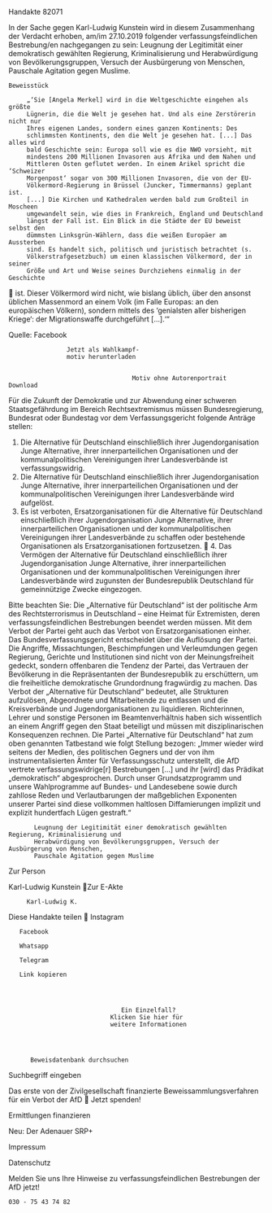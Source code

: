 Handakte 82071

In der Sache gegen Karl-Ludwig Kunstein wird in diesem Zusammenhang der
Verdacht erhoben, am/im 27.10.2019 folgender verfassungsfeindlichen
Bestrebung/en nachgegangen zu sein: Leugnung der Legitimität einer
demokratisch gewählten Regierung, Kriminalisierung und Herabwürdigung von
Bevölkerungsgruppen, Versuch der Ausbürgerung von Menschen, Pauschale
Agitation gegen Muslime.




    Beweisstück

         „‘Sie [Angela Merkel] wird in die Weltgeschichte eingehen als größte
         Lügnerin, die die Welt je gesehen hat. Und als eine Zerstörerin nicht nur
         Ihres eigenen Landes, sondern eines ganzen Kontinents: Des
         schlimmsten Kontinents, den die Welt je gesehen hat. [...] Das alles wird
         bald Geschichte sein: Europa soll wie es die NWO vorsieht, mit
         mindestens 200 Millionen Invasoren aus Afrika und dem Nahen und
         Mittleren Osten geflutet werden. In einem Arikel spricht die ‘Schweizer
         Morgenpost‘ sogar von 300 Millionen Invasoren, die von der EU-
         Völkermord-Regierung in Brüssel (Juncker, Timmermanns) geplant ist.
         [...] Die Kirchen und Kathedralen werden bald zum Großteil in Moscheen
         umgewandelt sein, wie dies in Frankreich, England und Deutschland
         längst der Fall ist. Ein Blick in die Städte der EU beweist selbst den
         dümmsten Linksgrün-Wählern, dass die weißen Europäer am Aussterben
         sind. Es handelt sich, politisch und juristisch betrachtet (s.
         Völkerstrafgesetzbuch) um einen klassischen Völkermord, der in seiner
         Größe und Art und Weise seines Durchziehens einmalig in der Geschichte
           ist. Dieser Völkermord wird nicht, wie bislang üblich, über den ansonst
           üblichen Massenmord an einem Volk (im Falle Europas: an den
           europäischen Völkern), sondern mittels des ‘genialsten aller bisherigen
           Kriege‘: der Migrationswaffe durchgeführt [...].‘“



Quelle:
Facebook




                    Jetzt als Wahlkampf-
                    motiv herunterladen


                                      Motiv ohne Autorenportrait          Download




Für die Zukunft der Demokratie und zur Abwendung einer schweren
Staatsgefährdung im Bereich Rechtsextremismus müssen Bundesregierung,
Bundesrat oder Bundestag vor dem Verfassungsgericht folgende Anträge stellen:


   1. Die Alternative für Deutschland einschließlich ihrer Jugendorganisation
      Junge Alternative, ihrer innerparteilichen Organisationen und der
      kommunalpolitischen Vereinigungen ihrer Landesverbände ist
      verfassungswidrig.
   2. Die Alternative für Deutschland einschließlich ihrer Jugendorganisation
      Junge Alternative, ihrer innerparteilichen Organisationen und der
      kommunalpolitischen Vereinigungen ihrer Landesverbände wird aufgelöst.
   3. Es ist verboten, Ersatzorganisationen für die Alternative für Deutschland
      einschließlich ihrer Jugendorganisation Junge Alternative, ihrer
      innerparteilichen Organisationen und der kommunalpolitischen
      Vereinigungen ihrer Landesverbände zu schaffen oder bestehende
      Organisationen als Ersatzorganisationen fortzusetzen.
   4. Das Vermögen der Alternative für Deutschland einschließlich ihrer
      Jugendorganisation Junge Alternative, ihrer innerparteilichen Organisationen
      und der kommunalpolitischen Vereinigungen ihrer Landesverbände wird
      zugunsten der Bundesrepublik Deutschland für gemeinnützige Zwecke
      eingezogen.



Bitte beachten Sie: Die „Alternative für Deutschland“ ist der politische Arm des Rechtsterrorismus in
Deutschland – eine Heimat für Extremisten, deren verfassungsfeindlichen Bestrebungen beendet
werden müssen. Mit dem Verbot der Partei geht auch das Verbot von Ersatzorganisationen einher. Das
Bundesverfassungsgericht entscheidet über die Auflösung der Partei. Die Angriffe, Missachtungen,
Beschimpfungen und Verleumdungen gegen Regierung, Gerichte und Institutionen sind nicht von der
Meinungsfreiheit gedeckt, sondern offenbaren die Tendenz der Partei, das Vertrauen der Bevölkerung
in die Repräsentanten der Bundesrepublik zu erschüttern, um die freiheitliche demokratische
Grundordnung fragwürdig zu machen. Das Verbot der „Alternative für Deutschland“ bedeutet, alle
Strukturen aufzulösen, Abgeordnete und Mitarbeitende zu entlassen und die Kreisverbände und
Jugendorganisationen zu liquidieren. Richterinnen, Lehrer und sonstige Personen im
Beamtenverhältnis haben sich wissentlich an einem Angriff gegen den Staat beteiligt und müssen mit
disziplinarischen Konsequenzen rechnen.
Die Partei „Alternative für Deutschland“ hat zum oben genannten Tatbestand wie folgt Stellung
bezogen: „Immer wieder wird seitens der Medien, des politischen Gegners und der von ihm
instrumentalisierten Ämter für Verfassungsschutz unterstellt, die AfD vertrete verfassungswidrige[r]
Bestrebungen […] und ihr [wird] das Prädikat „demokratisch“ abgesprochen. Durch unser
Grundsatzprogramm und unsere Wahlprogramme auf Bundes- und Landesebene sowie durch zahllose
Reden und Verlautbarungen der maßgeblichen Exponenten unserer Partei sind diese vollkommen
haltlosen Diffamierungen implizit und explizit hundertfach Lügen gestraft.“




           Leugnung der Legitimität einer demokratisch gewählten Regierung, Kriminalisierung und
           Herabwürdigung von Bevölkerungsgruppen, Versuch der Ausbürgerung von Menschen,
           Pauschale Agitation gegen Muslime




   Zur Person


   Karl-Ludwig Kunstein
Zur E-Akte




         Karl-Ludwig K.

Diese Handakte teilen
       Instagram

       Facebook

       Whatsapp

       Telegram

       Link kopieren




                                   Ein Einzelfall?
                                Klicken Sie hier für
                                weitere Informationen




          Beweisdatenbank durchsuchen

Suchbegriff eingeben

Das erste von der Zivilgesellschaft finanzierte
 Beweissammlungsverfahren für ein Verbot
                   der AfD
                Jetzt spenden!


Ermittlungen finanzieren

Neu: Der Adenauer SRP+

Impressum

Datenschutz




Melden Sie uns Ihre Hinweise zu verfassungsfeindlichen Bestrebungen der AfD
jetzt!

    030 - 75 43 74 82
